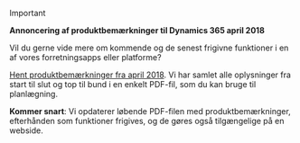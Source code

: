 > [!IMPORTANT]
> **Annoncering af produktbemærkninger til Dynamics 365 april 2018**
>
> Vil du gerne vide mere om kommende og de senest frigivne funktioner i en af vores forretningsapps eller platforme?
>
> [Hent produktbemærkninger fra april 2018](https://go.microsoft.com/fwlink/?linkid=870424). Vi har samlet alle oplysninger fra start til slut og top til bund i en enkelt PDF-fil, som du kan bruge til planlægning.  
>
> **Kommer snart**: Vi opdaterer løbende PDF-filen med produktbemærkninger, efterhånden som funktioner frigives, og de gøres også tilgængelige på en webside. 
